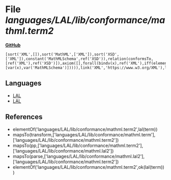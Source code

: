 # File _languages/LAL/lib/conformance/mathml.term2_
**[GitHub](https://github.com/softlang/yas/blob/master/languages/LAL/lib/conformance/mathml.term2)**
```
[sort('XML',[]),sort('MathML',['XML']),sort('XSD',['XML']),constant('MathMLSchema',ref('XSD')),relation(conformsTo,[ref('XML'),ref('XSD')]),axiom([],forall(bindv(x),ref('XML'),iff(element(var(x),ref('MathML')),relapp(conformsTo,[var(x),var('MathMLSchema')])))),link('XML','https://www.w3.org/XML'),link('XSD','https://www.w3.org/XML/Schema'),link('MathML','https://www.w3.org/TR/MathML3'),link('MathMLSchema','https://www.w3.org/Math/XMLSchema')].
```

## Languages
* [LAL](../languages/LAL.md)
* [LAL](../languages/LAL.md)

## References
* elementOf('languages/LAL/lib/conformance/mathml.term2',lal(term))
* mapsTo(transform,['languages/LAL/lib/conformance/mathml.term'],['languages/LAL/lib/conformance/mathml.term2'])
* mapsTo(pp,['languages/LAL/lib/conformance/mathml.term2'],['languages/LAL/lib/conformance/mathml.lal2'])
* mapsTo(parse,['languages/LAL/lib/conformance/mathml.lal2'],['languages/LAL/lib/conformance/mathml.term2'])
* elementOf('languages/LAL/lib/conformance/mathml.term2',ok(lal(term)))
